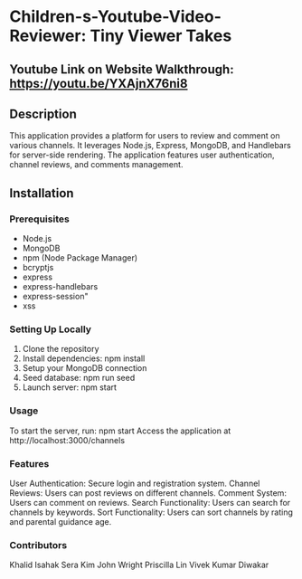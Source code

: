 # Children-s-Youtube-Video-Reviewer: Tiny Viewer Takes

## Youtube Link on Website Walkthrough: https://youtu.be/YXAjnX76ni8

## Description

This application provides a platform for users to review and comment on various channels. It leverages Node.js, Express, MongoDB, and Handlebars for server-side rendering. The application features user authentication, channel reviews, and comments management.

## Installation

### Prerequisites

- Node.js
- MongoDB
- npm (Node Package Manager)
- bcryptjs
- express
- express-handlebars
- express-session"
- xss

### Setting Up Locally

1. Clone the repository
2. Install dependencies: npm install
3. Setup your MongoDB connection
4. Seed database: npm run seed
5. Launch server: npm start

### Usage

To start the server, run: npm start
Access the application at http://localhost:3000/channels

### Features

User Authentication: Secure login and registration system.
Channel Reviews: Users can post reviews on different channels.
Comment System: Users can comment on reviews.
Search Functionality: Users can search for channels by keywords.
Sort Functionality: Users can sort channels by rating and parental guidance age.

### Contributors

Khalid Isahak
Sera Kim
John Wright
Priscilla Lin
Vivek Kumar Diwakar
